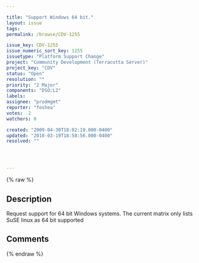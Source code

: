 ```yaml
---

title: "Support Windows 64 bit."
layout: issue
tags: 
permalink: /browse/CDV-1255

issue_key: CDV-1255
issue_numeric_sort_key: 1255
issuetype: "Platform Support Change"
project: "Community Development (Terracotta Server)"
project_key: "CDV"
status: "Open"
resolution: ""
priority: "2 Major"
components: "DSO:L2"
labels: 
assignee: "prodmgmt"
reporter: "foshea"
votes:  2
watchers: 0

created: "2009-04-30T18:02:19.000-0400"
updated: "2010-03-19T18:58:56.000-0400"
resolved: ""




---
```


{% raw %}

## Description

<div markdown="1" class="description">

Request support for 64 bit Windows systems.
The current matrix only lists SuSE linux as 64 bit supported

</div>

## Comments



{% endraw %}
